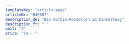 ```yaml
---
templateKey: "article-page"
articleNr: "B40007"
description_de: "Bio Kürbis-Rondellen im Dinkelteig"
description_fr: " "
unit: "2"
price: "19.--"
---
```

